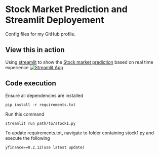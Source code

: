 # Stock Market Prediction and Streamlit Deployement
Config files for my GitHub profile.
## View this in action

Using [streamlit](https://streamlit.io) to show the [Stock market prediction](https://c19sitdash.azurewebsites.net/) based on real time experience [![Streamlit App](https://static.streamlit.io/badges/streamlit_badge_black_white.svg)](https://muthu2312-stock-deployment-stock-prediction-wv6nnq.streamlit.app/)

## Code execution

Ensure all dependencies are installed

```console
pip install -r requirements.txt
```

Run this command

```console
streamlit run path/to/stock1.py
```

To update requirements.txt, navigate to folder containing stock1.py and execute the following

```console
yfinance==0.2.12(use latest update) 
```
